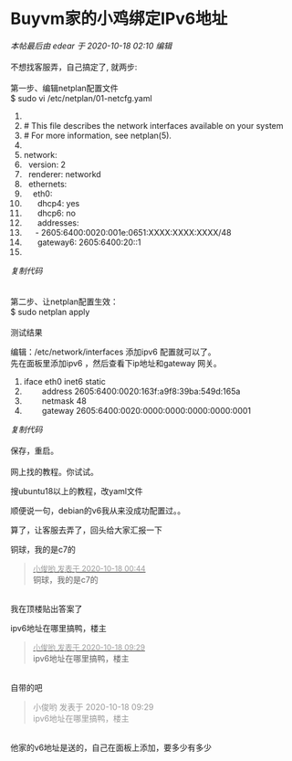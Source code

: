 # Buyvm家的小鸡绑定IPv6地址


<i class="pstatus"> 本帖最后由 edear 于 2020-10-18 02:10 编辑 </i><br />
<br />
不想找客服弄，自己搞定了, 就两步:<br />
<br />
第一步、编辑netplan配置文件<br />
$ sudo vi /etc/netplan/01-netcfg.yaml<br /><div class="blockcode"><div id="code_mWi"><ol><li><br /><li># This file describes the network interfaces available on your system<br /><li># For more information, see netplan(5).<br /><li><br /><li>network:<br /><li>&nbsp;&nbsp;version: 2<br /><li>&nbsp;&nbsp;renderer: networkd<br /><li>&nbsp;&nbsp;ethernets:<br /><li>&nbsp; &nbsp; eth0:<br /><li>&nbsp; &nbsp;&nbsp; &nbsp;dhcp4: yes<br /><li>&nbsp; &nbsp;&nbsp; &nbsp;dhcp6: no<br /><li>&nbsp; &nbsp;&nbsp; &nbsp;addresses:<br /><li>&nbsp; &nbsp;&nbsp;&nbsp;- 2605:6400:0020:001e:0651:XXXX:XXXX:XXXX/48<br /><li>&nbsp; &nbsp;&nbsp; &nbsp;gateway6: 2605:6400:20::1<br /><li></ol></div><em onclick="copycode($('code_mWi'));">复制代码</em></div><br />
<br />
第二步、让netplan配置生效：<br />
$ sudo netplan apply<br />
<br />
测试结果<br />
<img id="aimg_oClyl" onclick="zoom(this, this.src, 0, 0, 0)" class="zoom" src="https://preview.cloud.189.cn/image/imageAction?param=F41D99E95CAB7335D2DB3EECD56DBEA3DA1633F46468144EC4FA0E33E69BEB84C60D1FE0DF1607192B0FA5447261AAFCAB4B3B658E911E42A2868EB7B96E0B4902372FD14A71B35C9AA48474FACEB87D3769036E8FC3D7781D6D6219" onmouseover="img_onmouseoverfunc(this)" onload="thumbImg(this)" border="0" alt="" /><br />


编辑：/etc/network/interfaces 添加ipv6 配置就可以了。<br />
先在面板里添加ipv6 ，然后查看下ip地址和gateway 网关。<br /><div class="blockcode"><div id="code_Tnm"><ol><li>iface eth0 inet6 static<br /><li>&nbsp; &nbsp;&nbsp; &nbsp;&nbsp;&nbsp;address 2605:6400:0020:163f:a9f8:39ba:549d:165a<br /><li>&nbsp; &nbsp;&nbsp; &nbsp;&nbsp;&nbsp;netmask 48<br /><li>&nbsp; &nbsp;&nbsp; &nbsp;&nbsp;&nbsp;gateway 2605:6400:0020:0000:0000:0000:0000:0001</ol></div><em onclick="copycode($('code_Tnm'));">复制代码</em></div><br />
保存，重启。<br />
<br />
网上找的教程。你试试。

搜ubuntu18以上的教程，改yaml文件

顺便说一句，debian的v6我从来没成功配置过。。

算了，让客服去弄了，回头给大家汇报一下

铜球，我的是c7的<img src="static/image/smiley/default/lol.gif" smilieid="12" border="0" alt="" />

<div class="quote"><blockquote><font size="2"><a href="https://www.hostloc.com/forum.php?mod=redirect&amp;goto=findpost&amp;pid=9315792&amp;ptid=755505" target="_blank"><font color="#999999">小俊哟 发表于 2020-10-18 00:44</font></a></font><br />
铜球，我的是c7的</blockquote></div><br />
我在顶楼贴出答案了

ipv6地址在哪里搞鸭，楼主<img src="static/image/smiley/default/biggrin.gif" smilieid="3" border="0" alt="" />

<div class="quote"><blockquote><font size="2"><a href="https://www.hostloc.com/forum.php?mod=redirect&amp;goto=findpost&amp;pid=9316234&amp;ptid=755505" target="_blank"><font color="#999999">小俊哟 发表于 2020-10-18 09:29</font></a></font><br />
ipv6地址在哪里搞鸭，楼主</blockquote></div><br />
自带的吧

<div class="quote"><blockquote><font color="#999999">小俊哟 发表于 2020-10-18 09:29</font><br />
<font color="#999999">ipv6地址在哪里搞鸭，楼主</font></blockquote></div><br />
他家的v6地址是送的，自己在面板上添加，要多少有多少
